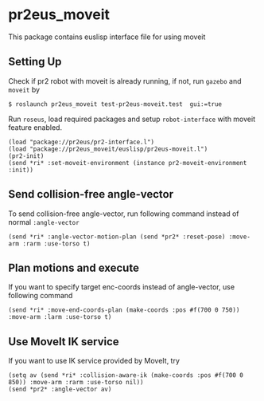 pr2eus_moveit
=============

This package contains euslisp interface file for using moveit

## Setting Up

Check if  pr2 robot with moveit is already running, if not, run `gazebo` and `moveit` by
```
$ roslaunch pr2eus_moveit test-pr2eus-moveit.test  gui:=true
```

Run `roseus`, load required packages and setup `robot-interface` with moveit feature enabled.

```
(load "package://pr2eus/pr2-interface.l")
(load "package://pr2eus_moveit/euslisp/pr2eus-moveit.l")
(pr2-init)
(send *ri* :set-moveit-environment (instance pr2-moveit-environment :init))
```

## Send collision-free angle-vector

To send collision-free angle-vector, run following command instead of normal `:angle-vector`

```
(send *ri* :angle-vector-motion-plan (send *pr2* :reset-pose) :move-arm :rarm :use-torso t)
```

## Plan motions and execute

If you want to specify target enc-coords instead of angle-vector, use following command

```
(send *ri* :move-end-coords-plan (make-coords :pos #f(700 0 750)) :move-arm :larm :use-torso t)
```

## Use MoveIt IK service

If you want to use IK service provided by MoveIt, try

```
(setq av (send *ri* :collision-aware-ik (make-coords :pos #f(700 0 850)) :move-arm :rarm :use-torso nil))
(send *pr2* :angle-vector av)

```